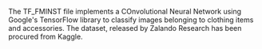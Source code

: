 The TF_FMINST file implements a COnvolutional Neural Network using Google's TensorFlow library to classify images belonging to clothing items and accessories.
The dataset, released by Zalando Research has been procured from Kaggle.
